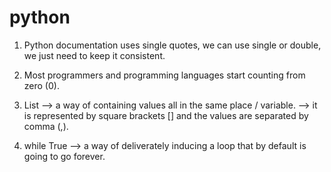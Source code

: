 # python

1. Python documentation uses single quotes, we can use single or double, we just need to keep it consistent.

2. Most programmers and programming languages start counting from zero (0).

3. List --> a way of containing values all in the same place / variable. 
        --> it is represented by square brackets [] and the values are separated by comma (,).

4. while True --> a way of deliverately inducing a loop that by default is going to go forever.
